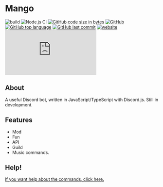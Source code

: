# Mango 
![build](https://github.com/Ma15fo43/Mango/workflows/build/badge.svg)
![Node.js CI](https://github.com/Ma15fo43/Mango/workflows/Node.js%20CI/badge.svg)
[![GitHub code size in bytes](https://img.shields.io/github/languages/code-size/Ma15fo43/Mango)](https://github.com/Ma15fo43/Mango/tree/master/src)
[![GitHub](https://img.shields.io/github/license/Ma15fo43/Mango)](https://github.com/Ma15fo43/Mango/blob/master/LICENSE)
[![GitHub top language](https://img.shields.io/github/languages/top/Ma15fo43/Mango)](https://github.com/Ma15fo43/Mango/search?l=typescript)
[![GitHub last commit](https://img.shields.io/github/last-commit/Ma15fo43/Mango)](https://github.com/Ma15fo43/Mango/commit/master) 
[![website](https://img.shields.io/website.svg?url=https%3A%2F%2Fwww.mazz.ml%2Findex.html)](https://mazz.ml/Pages/Mango/index.html)
[![npm](https://img.shields.io/npm/v/discord.js)](https://www.npmjs.com/package/discord.js?source=post_page-----7b5fe27cb6fa----------------------) 

## About
A useful Discord bot, written in JavaScript/TypeScript with Discord.js. Still in development.

## Features
- Mod
- Fun
- API
- Guild
- Music commands.

## Help! 
[If you want help about the commands, click here.](https://github.com/Ma15fo43/Mango/wiki/Commands!)

